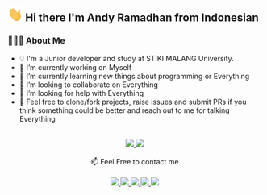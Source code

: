 <body>
  <h2><img src="https://github.com/ABSphreak/ABSphreak/blob/master/gifs/Hi.gif" width="30">  Hi there I'm Andy Ramadhan from Indonesian</h2>

  ### 👨🏻‍💻  About Me
  - 💡  I'm a Junior developer and study at STIKI MALANG University.
  - 🔭 I’m currently working on Myself
  - 🌱 I’m currently learning new things about programming or Everything
  - 👯 I’m looking to collaborate on Everything
  - 🤔 I’m looking for help with Everything
  - 💬 Feel free to clone/fork projects, raise issues and submit PRs if you think something could be better and reach out to me for talking Everything
  
  <br>
  <div align="center">
    <a href="https://github.com/Andy-Ra">
      <img height="180em" src="https://github-readme-stats-eight-theta.vercel.app/api?username=andy-ra&show_icons=true&theme=algolia&include_all_commits=true&count_private=true">
      <img height="180em" src="https://github-readme-stats-eight-theta.vercel.app/api/top-langs/?username=andy-ra&layout=compact&langs_count=8&theme=algolia">
    </a>
  </div>
  
  <br>
  <div align="center">
  📫 Feel Free to contact me
  <br><br>
  <a href="https://www.linkedin.com/in/andy-ra"> 
    <img src="https://img.shields.io/badge/LinkedIn-%230077B5.svg?&style=flat&logo=linkedin&logoColor=white">
  </a>
  <a href="mailto:ivanandy45@gmail.com">
    <img src="https://img.shields.io/badge/Gmail-D14836?&style=flat&logo=gmail&logoColor=white">
  </a>
  <a href="https://www.facebook.com/I.A.Ramadhann">
    <img src="https://img.shields.io/badge/Facebook-1877F2?&style=flat&logo=facebook&logoColor=white">
  </a>
  <a href="https://instagram.com/iv.and.y">
    <img src="https://img.shields.io/badge/Instagram-%23E4405F.svg?&style=flat&logo=Instagram&logoColor=white">
  </a>
  <a href="https://api.whatsapp.com/send/?phone=6281331760041&text=Hi Andy I got your contact from Github">
    <img src="https://img.shields.io/badge/WhatsApp-25D366?&style=flat&logo=whatsapp&logoColor=white">
  </a>
  </div>
</body>
